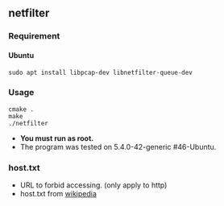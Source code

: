 ## netfilter
### Requirement
#### Ubuntu
```
sudo apt install libpcap-dev libnetfilter-queue-dev
```
### Usage
```
cmake .
make
./netfilter
```
* <b>You must run as root.</b>
* The program was tested on 5.4.0-42-generic #46-Ubuntu.

### host.txt
* URL to forbid accessing. (only apply to http)
* host.txt from [wikipedia](https://ko.wikipedia.org/wiki/%EB%8C%80%ED%95%9C%EB%AF%BC%EA%B5%AD%EC%97%90%EC%84%9C_%EC%B0%A8%EB%8B%A8%EB%90%9C_%EC%9B%B9%EC%82%AC%EC%9D%B4%ED%8A%B8_%EB%AA%A9%EB%A1%9D)